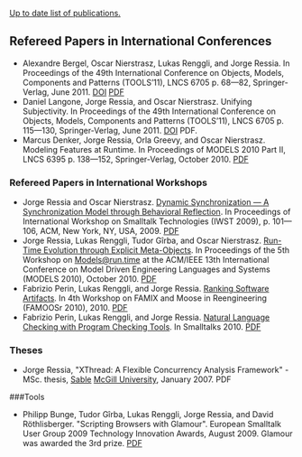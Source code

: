 [Up to date list of publications.](http://scg.unibe.ch/scgbib?_k=mXyJUTiT&query=ressia&sortBy=category)

## Refereed Papers in International Conferences

- Alexandre Bergel, Oscar Nierstrasz, Lukas Renggli, and Jorge Ressia. In Proceedings of the 49th International Conference on Objects, Models, Components and Patterns (TOOLS’11), LNCS 6705 p. 68—82, Springer-Verlag, June 2011. [DOI](https://link.springer.com/chapter/10.1007%2F978-3-642-21952-8_7) [PDF](http://scg.unibe.ch/archive/papers/Berg11b-Profiling.pdf)
- Daniel Langone, Jorge Ressia, and Oscar Nierstrasz. Unifying Subjectivity. In Proceedings of the 49th International Conference on Objects, Models, Components and Patterns (TOOLS’11), LNCS 6705 p. 115—130, Springer-Verlag, June 2011. [DOI](https://link.springer.com/chapter/10.1007%2F978-3-642-21952-8_10) PDF.
- Marcus Denker, Jorge Ressia, Orla Greevy, and Oscar Nierstrasz. Modeling Features at Runtime. In Proceedings of MODELS 2010 Part II, LNCS 6395 p. 138—152, Springer-Verlag, October 2010. [PDF](http://scg.unibe.ch/archive/papers/Denk10a-Models10-FeatureModels.pdf)

### Refereed Papers in International Workshops
- Jorge Ressia and Oscar Nierstrasz. [Dynamic Synchronization — A Synchronization Model through Behavioral Reflection](http://scg.unibe.ch/archive/papers/Ress09aDynamicSynchronization.pdf). In Proceedings of International Workshop on Smalltalk Technologies (IWST 2009), p. 101—106, ACM, New York, NY, USA, 2009. [PDF](http://scg.unibe.ch/archive/papers/Ress09aDynamicSynchronization.pdf)
- Jorge Ressia, Lukas Renggli, Tudor Gîrba, and Oscar Nierstrasz. [Run-Time Evolution through Explicit Meta-Objects](http://scg.unibe.ch/archive/papers/Ress10a-RuntimeEvolution.pdf). In Proceedings of the 5th Workshop on Models@run.time at the ACM/IEEE 13th International Conference on Model Driven Engineering Languages and Systems (MODELS 2010), October 2010. [PDF](http://scg.unibe.ch/archive/papers/Ress10a-RuntimeEvolution.pdf)
- Fabrizio Perin, Lukas Renggli, and Jorge Ressia. [Ranking Software Artifacts](http://scg.unibe.ch/archive/papers/Peri10bRankingSoftware.pdf). In 4th Workshop on FAMIX and Moose in Reengineering (FAMOOSr 2010), 2010. [PDF](http://scg.unibe.ch/archive/papers/Peri10bRankingSoftware.pdf)
- Fabrizio Perin, Lukas Renggli, and Jorge Ressia. [Natural Language Checking with Program Checking Tools](http://scg.unibe.ch/archive/papers/Peri10eNaturalLanguageChecking.pdf). In Smalltalks 2010. [PDF](http://scg.unibe.ch/archive/papers/Peri10eNaturalLanguageChecking.pdf)

### Theses
- Jorge Ressia, "XThread: A Flexible Concurrency Analysis Framework" - MSc. thesis, [Sable](http://www.sable.mcgill.ca/) [McGill University](https://www.mcgill.ca/), January 2007. PDF

###Tools
- Philipp Bunge, Tudor Gîrba, Lukas Renggli, Jorge Ressia, and David Röthlisberger. "Scripting Browsers with Glamour". European Smalltalk User Group 2009 Technology Innovation Awards, August 2009. Glamour was awarded the 3rd prize. [PDF](http://scg.unibe.ch/archive/reports/Bung09bGlamour.pdf)
